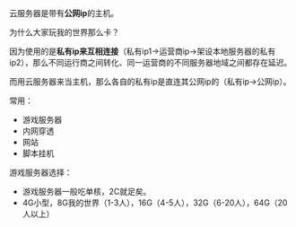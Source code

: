 云服务器是带有**公网ip**的主机。



为什么大家玩我的世界那么卡？

​	因为使用的是**私有ip来互相连接**（私有ip1→运营商ip→架设本地服务器的私有ip2），那么不同运行商之间转化、同一运营商的不同服务器地域之间都存在延迟。

​	而用云服务器来当主机，那么各自的私有ip是直连其公网ip的（私有ip→公网ip）。





常用：

- 游戏服务器
- 内网穿透
- 网站
- 脚本挂机



游戏服务器选择：

- 游戏服务器一般吃单核，2C就足矣。
- 4G小型，8G我的世界（1-3人），16G（4-5人），32G（6-20人），64G（20人以上）